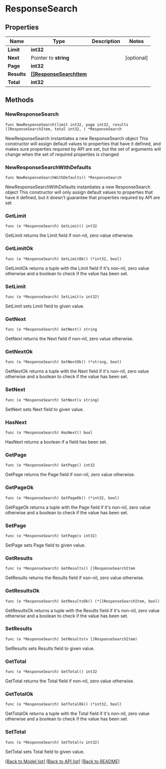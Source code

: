 # ResponseSearch

## Properties

Name | Type | Description | Notes
------------ | ------------- | ------------- | -------------
**Limit** | **int32** |  | 
**Next** | Pointer to **string** |  | [optional] 
**Page** | **int32** |  | 
**Results** | [**[]ResponseSearchItem**](ResponseSearchItem.md) |  | 
**Total** | **int32** |  | 

## Methods

### NewResponseSearch

`func NewResponseSearch(limit int32, page int32, results []ResponseSearchItem, total int32, ) *ResponseSearch`

NewResponseSearch instantiates a new ResponseSearch object
This constructor will assign default values to properties that have it defined,
and makes sure properties required by API are set, but the set of arguments
will change when the set of required properties is changed

### NewResponseSearchWithDefaults

`func NewResponseSearchWithDefaults() *ResponseSearch`

NewResponseSearchWithDefaults instantiates a new ResponseSearch object
This constructor will only assign default values to properties that have it defined,
but it doesn't guarantee that properties required by API are set

### GetLimit

`func (o *ResponseSearch) GetLimit() int32`

GetLimit returns the Limit field if non-nil, zero value otherwise.

### GetLimitOk

`func (o *ResponseSearch) GetLimitOk() (*int32, bool)`

GetLimitOk returns a tuple with the Limit field if it's non-nil, zero value otherwise
and a boolean to check if the value has been set.

### SetLimit

`func (o *ResponseSearch) SetLimit(v int32)`

SetLimit sets Limit field to given value.


### GetNext

`func (o *ResponseSearch) GetNext() string`

GetNext returns the Next field if non-nil, zero value otherwise.

### GetNextOk

`func (o *ResponseSearch) GetNextOk() (*string, bool)`

GetNextOk returns a tuple with the Next field if it's non-nil, zero value otherwise
and a boolean to check if the value has been set.

### SetNext

`func (o *ResponseSearch) SetNext(v string)`

SetNext sets Next field to given value.

### HasNext

`func (o *ResponseSearch) HasNext() bool`

HasNext returns a boolean if a field has been set.

### GetPage

`func (o *ResponseSearch) GetPage() int32`

GetPage returns the Page field if non-nil, zero value otherwise.

### GetPageOk

`func (o *ResponseSearch) GetPageOk() (*int32, bool)`

GetPageOk returns a tuple with the Page field if it's non-nil, zero value otherwise
and a boolean to check if the value has been set.

### SetPage

`func (o *ResponseSearch) SetPage(v int32)`

SetPage sets Page field to given value.


### GetResults

`func (o *ResponseSearch) GetResults() []ResponseSearchItem`

GetResults returns the Results field if non-nil, zero value otherwise.

### GetResultsOk

`func (o *ResponseSearch) GetResultsOk() (*[]ResponseSearchItem, bool)`

GetResultsOk returns a tuple with the Results field if it's non-nil, zero value otherwise
and a boolean to check if the value has been set.

### SetResults

`func (o *ResponseSearch) SetResults(v []ResponseSearchItem)`

SetResults sets Results field to given value.


### GetTotal

`func (o *ResponseSearch) GetTotal() int32`

GetTotal returns the Total field if non-nil, zero value otherwise.

### GetTotalOk

`func (o *ResponseSearch) GetTotalOk() (*int32, bool)`

GetTotalOk returns a tuple with the Total field if it's non-nil, zero value otherwise
and a boolean to check if the value has been set.

### SetTotal

`func (o *ResponseSearch) SetTotal(v int32)`

SetTotal sets Total field to given value.



[[Back to Model list]](../README.md#documentation-for-models) [[Back to API list]](../README.md#documentation-for-api-endpoints) [[Back to README]](../README.md)


